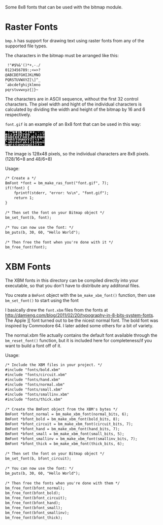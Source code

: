 Some 8x8 fonts that can be used with the bitmap module.

Raster Fonts
============

`bmp.h` has support for drawing text using raster fonts from any of the 
supported file types.

The characters in the bitmap must be arranged like this:
```
 !"#$%&'()*+,-./
0123456789:;<=>?
@ABCDEFGHIJKLMNO
PQRSTUVWXYZ[\]^_
`abcdefghijklmno
pqrstuvwxyz{|}~ 
```

The characters are in ASCII sequence, without the first 32 control characters. 
The pixel width and hight of the individual characters is calculated by dividing
the width and height of the bitmap by 16 and 6 respectively.

`font.gif` is an example of an 8x8 font that can be used in this way:

![sample font image](font.gif)

The image is 128x48 pixels, so the individual characters are 8x8 pixels.
(128/16=8 and 48/6=8)
 
Usage:

    /* Create a */
    BmFont *font = bm_make_ras_font("font.gif", 7);
    if(!font) {
        fprintf(stderr, "error: %s\n", "font.gif");
        return 1;
    }
    
    /* Then set the font on your Bitmap object */
    bm_set_font(b, font);
    
    /* You can now use the font: */
    bm_puts(b, 30, 60, "Hello World");
    
    /* Then free the font when you're done with it */
    bm_free_font(font);

XBM Fonts
=========

The XBM fonts in this directory can be compiled directly into your executable,
so that you don't have to distribute any additonal files.

You create a `BmFont` object with the `bm_make_xbm_font()` function, then use
`bm_set_font()` to start using the font

I basically drew the `font.xbm` files from the fonts at
<http://damieng.com/blog/2011/02/20/typography-in-8-bits-system-fonts>. The
Apple ][ font turned out to be the nicest normal font. The bold font was
inspired by Commodore 64. I later added some others for a bit of variety.

The normal.xbm file actually contains the default font available through the
`bm_reset_font()` function, but it is included here for completeness/if you
want to build a font off of it.

Usage:

    /* Include the XBM files in your project. */
    #include "fonts/bold.xbm"
    #include "fonts/circuit.xbm"
    #include "fonts/hand.xbm"
    #include "fonts/normal.xbm"
    #include "fonts/small.xbm"
    #include "fonts/smallinv.xbm"
    #include "fonts/thick.xbm"
    
    /* Create the BmFont object from the XBM's bytes */
    BmFont *bfont_normal = bm_make_xbm_font(normal_bits, 6);
    BmFont *bfont_bold = bm_make_xbm_font(bold_bits, 8);
    BmFont *bfont_circuit = bm_make_xbm_font(circuit_bits, 7);
    BmFont *bfont_hand = bm_make_xbm_font(hand_bits, 7);
    BmFont *bfont_small = bm_make_xbm_font(small_bits, 5);
    BmFont *bfont_smallinv = bm_make_xbm_font(smallinv_bits, 7);
    BmFont *bfont_thick = bm_make_xbm_font(thick_bits, 6);
    
    /* Then set the font on your Bitmap object */
    bm_set_font(b, bfont_circuit);
    
    /* You can now use the font: */
    bm_puts(b, 30, 60, "Hello World");
    
    /* Then free the fonts when you're done with them */
    bm_free_font(bfont_normal);
    bm_free_font(bfont_bold);
    bm_free_font(bfont_circuit);
    bm_free_font(bfont_hand);
    bm_free_font(bfont_small);
    bm_free_font(bfont_smallinv);
    bm_free_font(bfont_thick);

